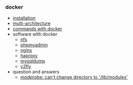 ### docker

* [installation](installation.md)
* [multi-architecture](multi-architecture.md)
* [commands with docker](commands.md)
* software with docker
    + [nfs](software/nfs.md)
    + [phpmyadmin](software/phpmyadmin.md)
    + [nginx](software/nginx.md)
    + [haproxy](software/haproxy.md)
    + [mysqldump](software/mysqldump.md)
    + [v2fly](software/v2fly.md)
* question and answers
    + [modprobe: can't change directory to '/lib/modules'](question_and_answers/can_not_change_directory_to_lib_modules.md)
